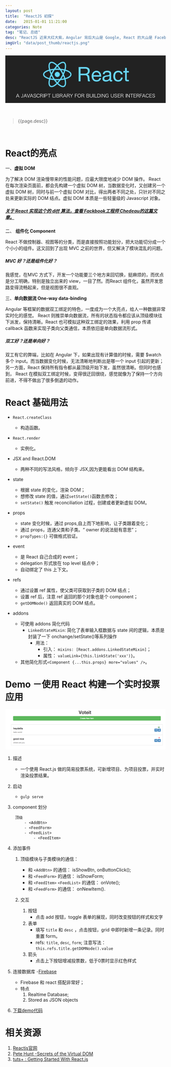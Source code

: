 ```yaml
---
layout: post
title:  "ReactJS 初探"
date:   2015-01-01 11:21:00
categories: Note
tag: "笔记、总结" 
desc: "ReactJS 近来大红大紫，Angular 背后大山是 Google, React 的大山是 Facebook,都是互联网大佬啊。于是我忍不住也来捣鼓捣鼓，它有哪些亮点呢？好用不？实用不？"
imgUrl: "data/post_thumb/reactjs.png"
---
```


![reactjs](/data/post_imgs/reactjs.png)


<br/>

> {{page.desc}}

<br/>

# React的亮点

一、**虚拟 DOM** 

为了解决 DOM 渲染慢带来的性能问题，应最大限度地减少 DOM 操作。 React 在每次渲染页面前，都会先构建一个虚拟 DOM 树，当数据变化时，又创建另一个虚拟 DOM 树，同时与前一个虚拟 DOM 对比，得出两者不同之处，只针对不同之处来更新实际的 DOM 结点。虚拟 DOM 本质是一些轻量级的 Javascript 对象。

##### <i class="fa fa-link"></i>  [关于 React 实现这个的 diff 算法，查看 Fackbook工程师 Chedeau的这篇文章。](http://calendar.perfplanet.com/2013/diff/) 

二、 **组件化 Component** 

React 不做控制器、视图等的分类，而是直接按照功能划分，把大功能切分成一个个小小的组件。这又回到了出现 MVC 之前的世界，但又解决了模块混乱的问题。 

##### <i class="fa fa-question-circle"></i> MVC 好？还是组件化好？

我感觉，在MVC 方式下，开发一个功能要三个地方来回切换，挺麻烦的，而优点是分工明确，特别是独立出来的 view，一目了然。而React 组件化，虽然开发思路变得流畅起来，但是视图很不直观。

三、**单向数据流 One-way data-binding**

Angular 等框架的数据双工绑定的特色，一度成为一个大亮点，给人一种数据非常实时化的感觉。 React 则推崇单向数据流，所有的状态指令都应该从顶级模块往下派发，保持清晰。React 也可模拟这种双工绑定的效果，利用 prop 传递 callback 函数来实现子类向父类通信，本质依旧是单向数据流形式。

##### <i class="fa fa-question-circle"></i> 双工好？还是单向好？

双工有它的弊端，比如在 Angular 下，如果出现有计算值的时候，需要 $watch 多个 input。而当数据变化时候，无法清晰地判断出是哪一个 input 引起的更新；另一方面，React 保持所有指令都从最顶级开始下发，虽然很清晰。但同时也感到， React 在模拟双工绑定时候，变得很迂回很绕，感觉就像为了保持一个方向前进，不得不做出了很多倒退的动作。


# React 基础用法

- `React.createClass` 
	- 构造函数。

- `React.render` 
	- 实例化。

- JSX and React.DOM
	- 两种不同的写法风格，倾向于 JSX,因为更能看出 DOM 结构来。

- state
	- 根据 state 的变化，渲染 DOM；
	- 想修改 state 的值，通过`setState()`函数去修改；
	- `setState()` 触发 reconciliation 过程，创建或者更新虚拟 DOM。

- props
	- state 变化时候，通过 props,自上而下地影响，让子类跟着变化；
	- 通过 props，连通父类和子类。“ owner 的说法挺有意思”；
	- `propTypes:{}` 可做格式验证。

- event
	- 是 React 自己合成的 event；
	- delegation 形式放在 top level 结点中；
	- 自动绑定了 this 上下文。

- refs
	- 通过设置 ref 属性，使父类可获取到子类的 DOM 结点；
	- 设置 ref 后，注意 ref 返回的那个对象也是个 component；
	- `getDOMNode()` 返回真实的 DOM 结点。

- addons
	- 可使用 addons 简化代码
		- `LinkedStateMixin`: 简化了表单输入框数据与 state 间的逻辑，本质是封装了一下 onchange/setState()等系列操作 
			- 用法：
				- 引入： `mixins: [React.addons.LinkedStateMixin]`；
				- 属性： `valueLink={this.linkState('xxx')}`。
	- 其他简化形式`<Component {...this.props} more="values" />`。



# Demo －使用 React 构建一个实时投票应用

![react-voting](/data/post_imgs/react-voting.png)

1. 描述
	- 一个使用 React.js 做的简易投票系统，可新增项目、为项目投票，并实时渲染投票结果。

2. 启动
	- `gulp serve`

3. component 划分

		顶级
			- <AddBtn>
			- <FeedForm>
			- <FeedList>
				- <FeedItem>

4. 添加事件
	1. 顶级模块与子类模块的通信：
		- 和 `<AddBtn>` 的通信： isShowBtn, onButtonClick();
		- 和 `<FeedForm>` 的通信： isShowForm;
		- 和 `<FeedItem>` `<FeedList>` 的通信： onVote();	
		- 和 `<FeedForm>` 的通信： onNewItem().

	2. 交互
		1. 按钮
			- 点击 add 按钮，toggle 表单的展现，同时改变按钮的样式和文字
		2. 表单
			- 填写 `title` 和 `desc` ，点击按钮，grid 中即时新增一条记录。同时重置 form。
			- refs: `title`, `desc`, `form`; 注意写法： `this.refs.title.getDOMNode().value`
		3. 箭头
			- 点击上下按钮增减投票数，低于0票时显示红色样式

5. 连接数据库 -[Firebase](https://www.firebase.com/)
	- Firebase 和 react 搭配非常好；
	- 特点
		1. Realtime Database; 
		2. Stored as JSON objects

6. [下载demo代码](https://github.com/heydelilah/exercises-FrontendFramework/tree/master/react-voteit)

# 相关资源

1. [Reactjs官网](https://facebook.github.io/react/)
2. [Pete Hunt -Secrets of the Virtual DOM](https://facebook.github.io/react/docs/videos.html#secrets-of-the-virtual-dom---mtnwest-js)
3. [tuts+ : Getting Started With React.js](https://code.tutsplus.com/courses/getting-started-with-reactjs/lessons/jsx-vs-reactdom)




